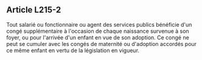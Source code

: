 ## Article L215-2

Tout salarié ou fonctionnaire ou agent des services publics bénéficie d'un congé supplémentaire à l'occasion
de chaque naissance survenue à son foyer, ou pour l'arrivée d'un enfant en vue de son adoption. Ce congé
ne peut se cumuler avec les congés de maternité ou d'adoption accordés pour ce même enfant en vertu de la
législation en vigueur.

